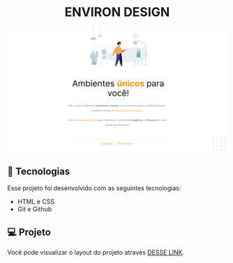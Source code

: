 <h1 align="center">ENVIRON DESIGN</h1>

<img src=".github/preview.png">

## 🚀 Tecnologias

Esse projeto foi desenvolvido com as seguintes tecnologias:

- HTML e CSS
- Git e Github

## 💻 Projeto

Você pode visualizar o layout do projeto através [DESSE LINK](https://environments-design.vercel.app/). 
